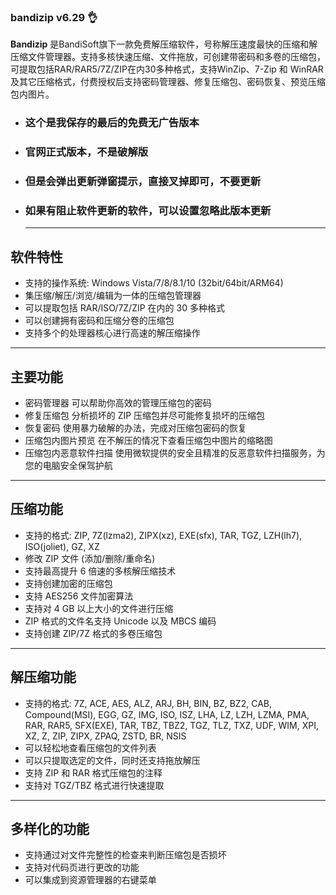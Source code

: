 ### bandizip v6.29 👌
**Bandizip** 是BandiSoft旗下一款免费解压缩软件，号称解压速度最快的压缩和解压缩文件管理器。支持多核快速压缩、文件拖放，可创建带密码和多卷的压缩包，可提取包括RAR/RAR5/7Z/ZIP在内30多种格式，支持WinZip、7-Zip 和 WinRAR 及其它压缩格式，付费授权后支持密码管理器、修复压缩包、密码恢复、预览压缩包内图片。

- ### 这个是我保存的最后的免费无广告版本
- ### 官网正式版本，不是破解版
- ### 但是会弹出更新弹窗提示，直接叉掉即可，不要更新
- ### 如果有阻止软件更新的软件，可以设置忽略此版本更新

  ------
  
## 软件特性

- 支持的操作系统: Windows Vista/7/8/8.1/10 (32bit/64bit/ARM64)
- 集压缩/解压/浏览/编辑为一体的压缩包管理器
- 可以提取包括 RAR/ISO/7Z/ZIP 在内的 30 多种格式
- 可以创建拥有密码和压缩分卷的压缩包
- 支持多个的处理器核心进行高速的解压缩操作

------

## 主要功能

- 密码管理器
  可以帮助你高效的管理压缩包的密码
- 修复压缩包
  分析损坏的 ZIP 压缩包并尽可能修复损坏的压缩包
- 恢复密码
  使用暴力破解的办法，完成对压缩包密码的恢复
- 压缩包内图片预览
  在不解压的情况下查看压缩包中图片的缩略图
- 压缩包内恶意软件扫描
  使用微软提供的安全且精准的反恶意软件扫描服务，为您的电脑安全保驾护航

------

## 压缩功能

- 支持的格式: ZIP, 7Z(lzma2), ZIPX(xz), EXE(sfx), TAR, TGZ, LZH(lh7), ISO(joliet), GZ, XZ
- 修改 ZIP 文件 (添加/删除/重命名)
- 支持最高提升 6 倍速的多核解压缩技术
- 支持创建加密的压缩包
- 支持 AES256 文件加密算法
- 支持对 4 GB 以上大小的文件进行压缩
- ZIP 格式的文件名支持 Unicode 以及 MBCS 编码
- 支持创建 ZIP/7Z 格式的多卷压缩包

------

## 解压缩功能

- 支持的格式: 7Z, ACE, AES, ALZ, ARJ, BH, BIN, BZ, BZ2, CAB, Compound(MSI), EGG, GZ, IMG, ISO, ISZ, LHA, LZ, LZH, LZMA, PMA, RAR, RAR5, SFX(EXE), TAR, TBZ, TBZ2, TGZ, TLZ, TXZ, UDF, WIM, XPI, XZ, Z, ZIP, ZIPX, ZPAQ, ZSTD, BR, NSIS
- 可以轻松地查看压缩包的文件列表
- 可以只提取选定的文件，同时还支持拖放解压
- 支持 ZIP 和 RAR 格式压缩包的注释
- 支持对 TGZ/TBZ 格式进行快速提取

------

## 多样化的功能

- 支持通过对文件完整性的检查来判断压缩包是否损坏
- 支持对代码页进行更改的功能
- 可以集成到资源管理器的右键菜单
<!--
**Evelutch/Evelutch** is a ✨ _special_ ✨ repository because its `README.md` (this file) appears on your GitHub profile.

Here are some ideas to get you started:

- 🔭 I’m currently working on ...
- 🌱 I’m currently learning ...
- 👯 I’m looking to collaborate on ...
- 🤔 I’m looking for help with ...
- 💬 Ask me about ...
- 📫 How to reach me: ...
- 😄 Pronouns: ...
- ⚡ Fun fact: ...
-->
